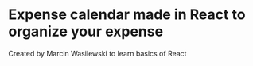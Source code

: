 # Expense calendar made in React to organize your expense

Created by Marcin Wasilewski to learn basics of React